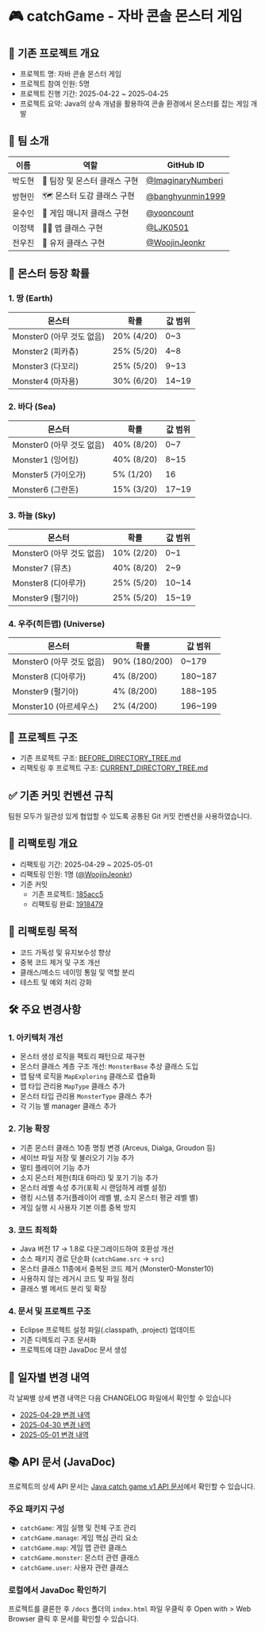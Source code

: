 # 🎮 catchGame - 자바 콘솔 몬스터 게임

## 🌱 기존 프로젝트 개요

- 프로젝트 명: 자바 콘솔 몬스터 게임
- 프로젝트 참여 인원: 5명
- 프로젝트 진행 기간: 2025-04-22 ~ 2025-04-25
- 프로젝트 요약: Java의 상속 개념을 활용하여 콘솔 환경에서 몬스터를 잡는 게임 개발

## 👥 팀 소개

| 이름   | 역할                   | GitHub ID                                                      |
|--------|------------------------|----------------------------------------------------------------|
| 박도현 | 🧠 팀장 및 몬스터 클래스 구현   | [@ImaginaryNumberi](https://github.com/ImaginaryNumberi)        |
| 방현민 | 🗺️ 몬스터 도감 클래스 구현     | [@banghyunmin1999](https://github.com/banghyunmin1999)          |
| 윤수인 | 👾 게임 매니저 클래스 구현     | [@yooncount](https://github.com/yooncount)                      |
| 이정택 | 🧍‍♂️ 맵 클래스 구현          | [@LJK0501](https://github.com/LJK0501)                          |
| 전우진 | 🧪 유저 클래스 구현           | [@WoojinJeonkr](https://github.com/WoojinJeonkr)                |

## 👾 몬스터 등장 확률

### 1. 땅 (Earth)

| 몬스터 | 확률 | 값 범위 |
|---------|------|---------|
| Monster0 (아무 것도 없음) | 20% (4/20) | 0~3 |
| Monster2 (피카츄) | 25% (5/20) | 4~8 |
| Monster3 (다꼬리) | 25% (5/20) | 9~13 |
| Monster4 (마자용) | 30% (6/20) | 14~19 |

### 2. 바다 (Sea)

| 몬스터 | 확률 | 값 범위 |
|---------|------|---------|
| Monster0 (아무 것도 없음) | 40% (8/20) | 0~7 |
| Monster1 (잉어킹) | 40% (8/20) | 8~15 |
| Monster5 (가이오가) | 5% (1/20) | 16 |
| Monster6 (그란돈) | 15% (3/20) | 17~19 |

### 3. 하늘 (Sky)

| 몬스터 | 확률 | 값 범위 |
|---------|------|---------|
| Monster0 (아무 것도 없음) | 10% (2/20) | 0~1 |
| Monster7 (뮤츠) | 40% (8/20) | 2~9 |
| Monster8 (디아루가) | 25% (5/20) | 10~14 |
| Monster9 (펄기아) | 25% (5/20) | 15~19 |

### 4. 우주(히든맵) (Universe)

| 몬스터 | 확률 | 값 범위 |
|---------|------|---------|
| Monster0 (아무 것도 없음) | 90% (180/200) | 0~179 |
| Monster8 (디아루가) | 4% (8/200) | 180~187 |
| Monster9 (펄기아) | 4% (8/200) | 188~195 |
| Monster10 (아르세우스) | 2% (4/200) | 196~199 |

## 📁 프로젝트 구조

- 기존 프로젝트 구조: [BEFORE_DIRECTORY_TREE.md](./doc/tree/BEFORE_DIRECTORY_TREE.md)
- 리팩토링 후 프로젝트 구조: [CURRENT_DIRECTORY_TREE.md](./doc/tree/CURRENT_DIRECTORY_TREE.md)

## ✅ 기존 커밋 컨벤션 규칙

팀원 모두가 일관성 있게 협업할 수 있도록 공통된 Git 커밋 컨벤션을 사용하였습니다.

## 🔄 리팩토링 개요

- 리팩토링 기간: 2025-04-29 ~ 2025-05-01
- 리팩토링 인원: 1명 ([@WoojinJeonkr](https://github.com/WoojinJeonkr))
- 기준 커밋
  - 기존 프로젝트: [185acc5](https://github.com/WoojinJeonkr/java-catch-game-v1/commit/185acc5c7d4d42123856484e6f2c69efd6f030c7)
  - 리팩토링 완료: [1918479](https://github.com/WoojinJeonkr/java-catch-game-v1/commit/1918479610ab837b240cc24dfd6154d67f608efa)

## 🎯 리팩토링 목적

- 코드 가독성 및 유지보수성 향상
- 중복 코드 제거 및 구조 개선
- 클래스/메소드 네이밍 통일 및 역할 분리
- 테스트 및 예외 처리 강화

## 🛠️ 주요 변경사항

### 1. 아키텍처 개선

- 몬스터 생성 로직을 팩토리 패턴으로 재구현
- 몬스터 클래스 계층 구조 개선: `MonsterBase` 추상 클래스 도입
- 맵 탐색 로직을 `MapExploring` 클래스로 캡슐화
- 맵 타입 관리용 `MapType` 클래스 추가
- 몬스터 타입 관리용 `MonsterType` 클래스 추가
- 각 기능 별 manager 클래스 추가

### 2. 기능 확장

- 기존 몬스터 클래스 10종 명칭 변경 (Arceus, Dialga, Groudon 등)
- 세이브 파일 저장 및 불러오기 기능 추가
- 멀티 플레이어 기능 추가
- 소지 몬스터 제한(최대 6마리) 및 포기 기능 추가
- 몬스터 레벨 속성 추가(포획 시 랜덤하게 레벨 설정)
- 랭킹 시스템 추가(플레이어 레벨 별, 소지 몬스터 평균 레벨 별)
- 게임 실행 시 사용자 기본 이름 중복 방지

### 3. 코드 최적화

- Java 버전 17 → 1.8로 다운그레이드하여 호환성 개선
- 소스 패키지 경로 단순화 (`catchGame.src` → `src`)
- 몬스터 클래스 11종에서 중복된 코드 제거 (Monster0-Monster10)
- 사용하지 않는 레거시 코드 및 파일 정리
- 클래스 별 메서드 분리 및 확장

### 4. 문서 및 프로젝트 구조

- Eclipse 프로젝트 설정 파일(.classpath, .project) 업데이트
- 기존 디렉토리 구조 문서화
- 프로젝트에 대한 JavaDoc 문서 생성

## 📝 일자별 변경 내역

각 날짜별 상세 변경 내역은 다음 CHANGELOG 파일에서 확인할 수 있습니다

- [2025-04-29 변경 내역](./docs/changelog/2025-04-29-changelog.md)
- [2025-04-30 변경 내역](./docs/changelog/2025-04-30-changelog.md)
- [2025-05-01 변경 내역](./docs/changelog/2025-05-01-changelog.md)

## 📚 API 문서 (JavaDoc)

프로젝트의 상세 API 문서는 [Java catch game v1 API 문서](https://woojinjeonkr.github.io/java-catch-game-v1/)에서 확인할 수 있습니다.

### 주요 패키지 구성

- `catchGame`: 게임 실행 및 전체 구조 관리
- `catchGame.manage`: 게임 핵심 관리 요소
- `catchGame.map`: 게임 맵 관련 클래스
- `catchGame.monster`: 몬스터 관련 클래스
- `catchGame.user`: 사용자 관련 클래스

### 로컬에서 JavaDoc 확인하기

프로젝트를 클론한 후 `/docs` 폴더의 `index.html` 파일 우클릭 후 Open with > Web Browser 클릭 후 문서를 확인할 수 있습니다.
